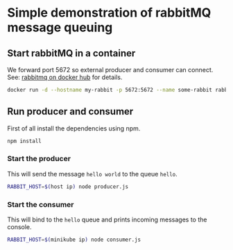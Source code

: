 # Simple demonstration of rabbitMQ message queuing

## Start rabbitMQ in a container
We forward port 5672 so external producer and consumer can connect. See: [rabbitmq on docker hub](https://hub.docker.com/_/rabbitmq/) for details.
```bash
docker run -d --hostname my-rabbit -p 5672:5672 --name some-rabbit rabbitmq
```

## Run producer and consumer
First of all install the dependencies using npm.
```bash
npm install
```

### Start the producer
This will send the message `hello world` to the queue `hello`.
```bash
RABBIT_HOST=$(host ip) node producer.js
```

### Start the consumer
This will bind to the `hello` queue and prints incoming messages to the console.
```bash
RABBIT_HOST=$(minikube ip) node consumer.js
```
